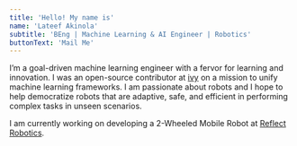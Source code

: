 ```yaml
---
title: 'Hello! My name is'
name: 'Lateef Akinola'
subtitle: 'BEng | Machine Learning & AI Engineer | Robotics'
buttonText: 'Mail Me'
---
```

I’m a goal-driven machine learning engineer with a fervor for learning and innovation. I was an open-source contributor at [ivy](https://unify.ai/) on a mission to unify machine learning frameworks. I am passionate about robots and I hope to help democratize robots that are adaptive, safe, and efficient in performing complex tasks in unseen scenarios.

I am currently working on developing a 2-Wheeled Mobile Robot at [Reflect Robotics]().